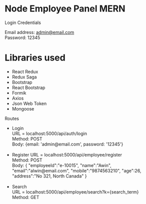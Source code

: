 # Node Employee Panel MERN

Login Credentials

Email address: admin@email.com<br>
Password: 12345

# Libraries used
<ul>
  <li>React Redux</li>
  <li>Redux Saga</li>
  <li>Bootstrap</li>
  <li>React Bootstrap</li>
  <li>Formik</li>
  <li>Axios</li>
  <li>Json Web Token</li>
  <li>Mongoose</li>
</ul>

Routes<br>

<ul>
  <li>Login</li>
    URL = localhost:5000/api/auth/login<br>
    Method: POST<br>
    Body: {email: 'admin@email.com', password: '12345'}
  <br><br>
  
  <li>Register</>
    URL = localhost:5000/api/employee/register<br>
    Method: POST<br>
    Body: {
      "employeeId":"e-10015",
      "name":"Awin",
      "email":"alwin@email.com",
      "mobile":"9874563210",
      "age":26,
      "address":"No 321, North Canada"
    }
  <br><br>
  
  <li>Search</li>
    URL = localhost:5000/api/employee/search?k={search_term}<br>
    Method: GET<br>
</ul>

